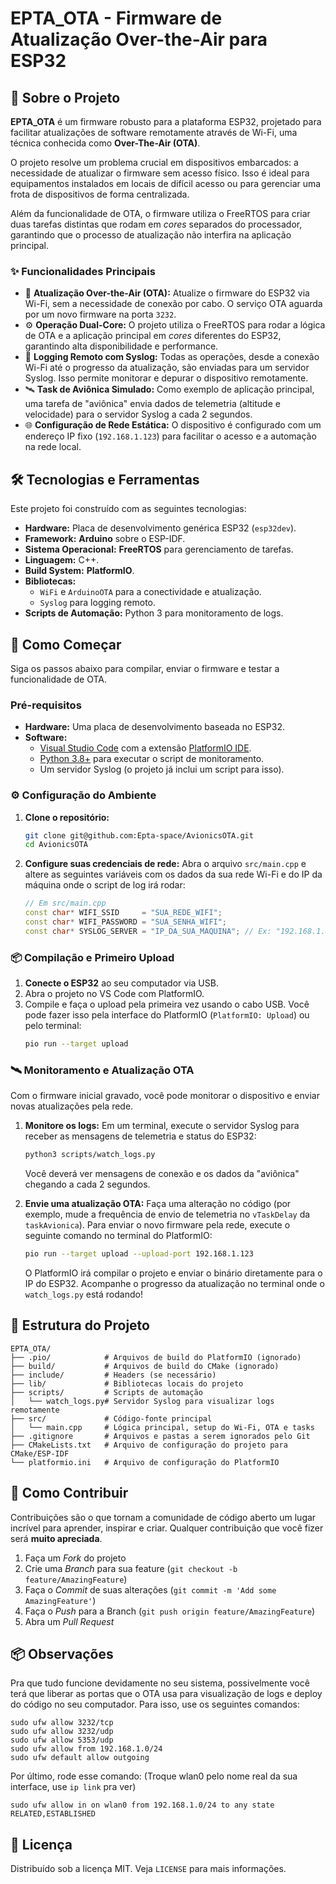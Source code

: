# EPTA\_OTA - Firmware de Atualização Over-the-Air para ESP32

## 🎯 Sobre o Projeto

**EPTA\_OTA** é um firmware robusto para a plataforma ESP32, projetado para facilitar atualizações de software remotamente através de Wi-Fi, uma técnica conhecida como **Over-The-Air (OTA)**.

O projeto resolve um problema crucial em dispositivos embarcados: a necessidade de atualizar o firmware sem acesso físico. Isso é ideal para equipamentos instalados em locais de difícil acesso ou para gerenciar uma frota de dispositivos de forma centralizada.

Além da funcionalidade de OTA, o firmware utiliza o FreeRTOS para criar duas tarefas distintas que rodam em *cores* separados do processador, garantindo que o processo de atualização não interfira na aplicação principal.

### ✨ Funcionalidades Principais

  * 📡 **Atualização Over-the-Air (OTA):** Atualize o firmware do ESP32 via Wi-Fi, sem a necessidade de conexão por cabo. O serviço OTA aguarda por um novo firmware na porta `3232`.
  * ⚙️ **Operação Dual-Core:** O projeto utiliza o FreeRTOS para rodar a lógica de OTA e a aplicação principal em *cores* diferentes do ESP32, garantindo alta disponibilidade e performance.
  * 📄 **Logging Remoto com Syslog:** Todas as operações, desde a conexão Wi-Fi até o progresso da atualização, são enviadas para um servidor Syslog. Isso permite monitorar e depurar o dispositivo remotamente.
  * 🛰️ **Task de Aviônica Simulado:** Como exemplo de aplicação principal, uma tarefa de "aviônica" envia dados de telemetria (altitude e velocidade) para o servidor Syslog a cada 2 segundos.
  * 🌐 **Configuração de Rede Estática:** O dispositivo é configurado com um endereço IP fixo (`192.168.1.123`) para facilitar o acesso e a automação na rede local.

## 🛠️ Tecnologias e Ferramentas

Este projeto foi construído com as seguintes tecnologias:

  * **Hardware:** Placa de desenvolvimento genérica ESP32 (`esp32dev`).
  * **Framework:** **Arduino** sobre o ESP-IDF.
  * **Sistema Operacional:** **FreeRTOS** para gerenciamento de tarefas.
  * **Linguagem:** C++.
  * **Build System:** **PlatformIO**.
  * **Bibliotecas:**
      * `WiFi` e `ArduinoOTA` para a conectividade e atualização.
      * `Syslog` para logging remoto.
  * **Scripts de Automação:** Python 3 para monitoramento de logs.

## 🚀 Como Começar

Siga os passos abaixo para compilar, enviar o firmware e testar a funcionalidade de OTA.

### Pré-requisitos

  * **Hardware:** Uma placa de desenvolvimento baseada no ESP32.
  * **Software:**
      * [Visual Studio Code](https://code.visualstudio.com/) com a extensão [PlatformIO IDE](https://platformio.org/install/ide?install=vscode).
      * [Python 3.8+](https://www.python.org/downloads/) para executar o script de monitoramento.
      * Um servidor Syslog (o projeto já inclui um script para isso).

### ⚙️ Configuração do Ambiente

1.  **Clone o repositório:**

    ```bash
    git clone git@github.com:Epta-space/AvionicsOTA.git
    cd AvionicsOTA
    ```

2.  **Configure suas credenciais de rede:**
    Abra o arquivo `src/main.cpp` e altere as seguintes variáveis com os dados da sua rede Wi-Fi e do IP da máquina onde o script de log irá rodar:

    ```cpp
    // Em src/main.cpp
    const char* WIFI_SSID     = "SUA_REDE_WIFI";
    const char* WIFI_PASSWORD = "SUA_SENHA_WIFI";
    const char* SYSLOG_SERVER = "IP_DA_SUA_MAQUINA"; // Ex: "192.168.1.8"
    ```

### 📦 Compilação e Primeiro Upload

1.  **Conecte o ESP32** ao seu computador via USB.
2.  Abra o projeto no VS Code com PlatformIO.
3.  Compile e faça o upload pela primeira vez usando o cabo USB. Você pode fazer isso pela interface do PlatformIO (`PlatformIO: Upload`) ou pelo terminal:
    ```bash
    pio run --target upload
    ```

### 🛰️ Monitoramento e Atualização OTA

Com o firmware inicial gravado, você pode monitorar o dispositivo e enviar novas atualizações pela rede.

1.  **Monitore os logs:**
    Em um terminal, execute o servidor Syslog para receber as mensagens de telemetria e status do ESP32:

    ```bash
    python3 scripts/watch_logs.py
    ```

    Você deverá ver mensagens de conexão e os dados da "aviônica" chegando a cada 2 segundos.

2.  **Envie uma atualização OTA:**
    Faça uma alteração no código (por exemplo, mude a frequência de envio de telemetria no `vTaskDelay` da `taskAvionica`).
    Para enviar o novo firmware pela rede, execute o seguinte comando no terminal do PlatformIO:

    ```bash
    pio run --target upload --upload-port 192.168.1.123
    ```

    O PlatformIO irá compilar o projeto e enviar o binário diretamente para o IP do ESP32. Acompanhe o progresso da atualização no terminal onde o `watch_logs.py` está rodando\!

## 📂 Estrutura do Projeto

```
EPTA_OTA/
├── .pio/            # Arquivos de build do PlatformIO (ignorado)
├── build/           # Arquivos de build do CMake (ignorado)
├── include/         # Headers (se necessário)
├── lib/             # Bibliotecas locais do projeto
├── scripts/         # Scripts de automação
│   └── watch_logs.py# Servidor Syslog para visualizar logs remotamente
├── src/             # Código-fonte principal
│   └── main.cpp     # Lógica principal, setup do Wi-Fi, OTA e tasks
├── .gitignore       # Arquivos e pastas a serem ignorados pelo Git
├── CMakeLists.txt   # Arquivo de configuração do projeto para CMake/ESP-IDF
└── platformio.ini   # Arquivo de configuração do PlatformIO
```

## 🤝 Como Contribuir

Contribuições são o que tornam a comunidade de código aberto um lugar incrível para aprender, inspirar e criar. Qualquer contribuição que você fizer será **muito apreciada**.

1.  Faça um *Fork* do projeto
2.  Crie uma *Branch* para sua feature (`git checkout -b feature/AmazingFeature`)
3.  Faça o *Commit* de suas alterações (`git commit -m 'Add some AmazingFeature'`)
4.  Faça o *Push* para a Branch (`git push origin feature/AmazingFeature`)
5.  Abra um *Pull Request*

## 📦 Observações
Pra que tudo funcione devidamente no seu sistema, possivelmente você terá  que liberar as portas que o OTA usa para visualização de logs e deploy do código no seu computador. Para isso, use os seguintes comandos:

    sudo ufw allow 3232/tcp
    sudo ufw allow 3232/udp
    sudo ufw allow 5353/udp
    sudo ufw allow from 192.168.1.0/24
    sudo ufw default allow outgoing

Por último, rode esse comando: (Troque wlan0 pelo nome real da sua interface, use `ip link` pra ver)

    sudo ufw allow in on wlan0 from 192.168.1.0/24 to any state RELATED,ESTABLISHED

## 📜 Licença

Distribuído sob a licença MIT. Veja `LICENSE` para mais informações.